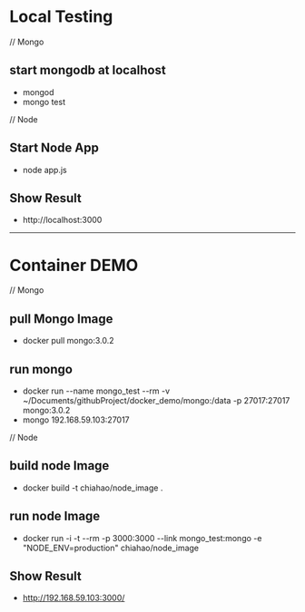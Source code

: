 # Local Testing

// Mongo
## start mongodb at localhost
  * mongod
  * mongo test

// Node
## Start Node App
  * node app.js

## Show Result
  * http://localhost:3000

---

# Container DEMO

// Mongo
## pull Mongo Image
  * docker pull mongo:3.0.2

## run mongo
  * docker run --name mongo_test --rm -v ~/Documents/githubProject/docker_demo/mongo:/data -p 27017:27017 mongo:3.0.2
  * mongo 192.168.59.103:27017

// Node
## build node Image
  * docker build -t chiahao/node_image .

## run node Image
  * docker run -i -t --rm -p 3000:3000 --link mongo_test:mongo -e "NODE_ENV=production" chiahao/node_image

## Show Result
  * http://192.168.59.103:3000/

